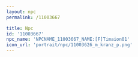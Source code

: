 ```yaml
---
layout: npc
permalink: /11003667

title: Npc
id: '11003667'
npc_name: 'NPCNAME_11003667_NAME:[F]Timaion01'
icon_url: 'portrait/npc/11003626_m_kranz_p.png'
---
```

